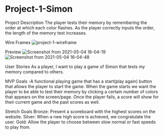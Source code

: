 # Project-1-Simon
Project Description
The player tests their memory by remembering the order at which each color flashes. As the player correctly inputs the order, the length of the memory test increases.

Wire Frames
![project-1-wireframe](https://user-images.githubusercontent.com/59135798/117080521-dc1ec800-acf2-11eb-9d5d-1908b57b7e9a.jpeg)

Preview
![Screenshot from 2021-05-04 16-04-19](https://user-images.githubusercontent.com/59135798/117080380-8e09c480-acf2-11eb-9d79-9fa7f7995a60.png)
![Screenshot from 2021-05-04 16-04-48](https://user-images.githubusercontent.com/59135798/117080384-8fd38800-acf2-11eb-8175-ce855aa1dc6a.png)

User Stories
As a player, I want to play a game of Simon that tests my memory compared to others.

MVP Goals
-A functional playing game that has a start(play again) button that allows the player to start the game. When the game starts we want the player to be able to test their memory by clicking a certain number of colors that appears on the screen/page. Once the player fails, a score will show for their current game and the past scores as well.

Stretch Goals
Bronze: Present a scoreboard with the highest scores on the website.
Silver: When a new high score is achieved, we congratulate the user.
Gold: Allow the player to choose between slow normal or fast speeds to play from.